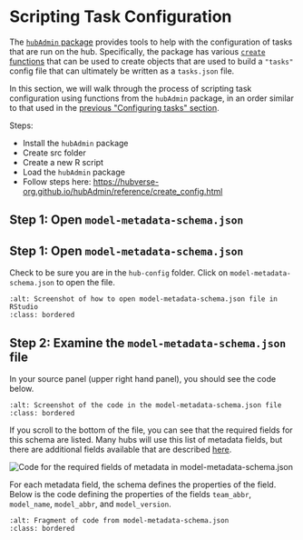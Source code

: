 # Scripting Task Configuration  

The [`hubAdmin` package](https://hubverse-org.github.io/hubAdmin/index.html) provides tools to help with the configuration of tasks that are run on the hub. Specifically, the package has various [`create` functions](https://hubverse-org.github.io/hubAdmin/reference/index.html) that can be used to create objects that are used to build a `"tasks"` config file that can ultimately be written as a `tasks.json` file.  

In this section, we will walk through the process of scripting task configuration using functions from the `hubAdmin` package, in an order similar to that used in the [previous "Configuring tasks" section](#tasks-json-edits).  


Steps:
- Install the `hubAdmin` package
- Create src folder
- Create a new R script
- Load the `hubAdmin` package
- Follow steps here: https://hubverse-org.github.io/hubAdmin/reference/create_config.html 

## Step 1: Open `model-metadata-schema.json`  





## Step 1: Open `model-metadata-schema.json`  

Check to be sure you are in the `hub-config` folder. Click on `model-metadata-schema.json` to open the file.  

```{image} ../images/model-metadata-schema_json.png
:alt: Screenshot of how to open model-metadata-schema.json file in RStudio
:class: bordered
```

## Step 2: Examine the `model-metadata-schema.json` file  

In your source panel (upper right hand panel), you should see the code below.  

```{image} ../images/model-metadata-schema_0.png
:alt: Screenshot of the code in the model-metadata-schema.json file
:class: bordered
```

If you scroll to the bottom of the file, you can see that the required fields for this schema are listed. Many hubs will use this list of metadata fields, but there are additional fields available that are described [here](../user-guide/model-metadata.md).  

![Code for the required fields of metadata in model-metadata-schema.json](../images/model-metadata-schema_1.png)  

For each metadata field, the schema defines the properties of the field. Below is the code defining the properties of the fields `team_abbr`, `model_name`, `model_abbr`, and `model_version`.

```{image} ../images/model-metadata-schema_2.png
:alt: Fragment of code from model-metadata-schema.json
:class: bordered
```

